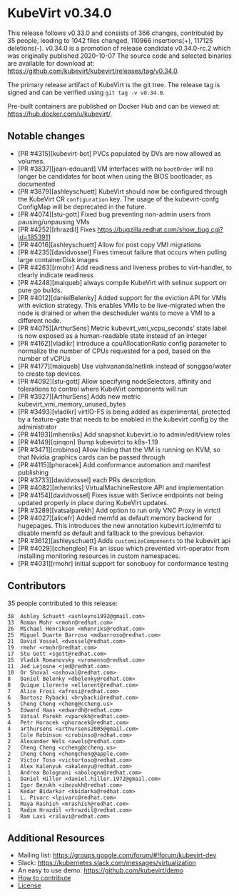 KubeVirt v0.34.0
================

This release follows v0.33.0 and consists of 366 changes, contributed by 35 people, leading to 1042 files changed, 110966 insertions(+), 117125 deletions(-).
v0.34.0 is a promotion of release candidate v0.34.0-rc.2 which was originally published 2020-10-07
The source code and selected binaries are available for download at: https://github.com/kubevirt/kubevirt/releases/tag/v0.34.0.

The primary release artifact of KubeVirt is the git tree. The release tag is
signed and can be verified using `git tag -v v0.34.0`.

Pre-built containers are published on Docker Hub and can be viewed at: <https://hub.docker.com/u/kubevirt/>.

Notable changes
---------------

- [PR #4315][kubevirt-bot] PVCs populated by DVs are now allowed as volumes.
- [PR #3837][jean-edouard] VM interfaces with no `bootOrder` will no longer be candidates for boot when using the BIOS bootloader, as documented
- [PR #3879][ashleyschuett] KubeVirt should now be configured through the KubeVirt CR `configuration` key. The usage of the kubevirt-confg ConfigMap will be deprecated in the future.
- [PR #4074][stu-gott] Fixed bug preventing non-admin users from pausing/unpausing VMs
- [PR #4252][rhrazdil] Fixes https://bugzilla.redhat.com/show_bug.cgi?id=1853911
- [PR #4016][ashleyschuett] Allow for post copy VMI migrations
- [PR #4235][davidvossel] Fixes timeout failure that occurs when pulling large containerDisk images
- [PR #4263][rmohr] Add readiness and liveness probes to virt-handler, to clearly indicate readiness
- [PR #4248][maiqueb] always compile KubeVirt with selinux support on pure go builds.
- [PR #4012][danielBelenky] Added support for the eviction API for VMIs with eviction strategy. This enables VMIs to be live-migrated when the node is drained or when the descheduler wants to move a VMI to a different node.
- [PR #4075][ArthurSens] Metric kubevirt_vmi_vcpu_seconds' state label is now exposed as a human-readable state instead of an integer
- [PR #4162][vladikr] introduce a cpuAllocationRatio config parameter to normalize the number of CPUs requested for a pod, based on the number of vCPUs
- [PR #4177][maiqueb] Use vishvananda/netlink instead of songgao/water to create tap devices.
- [PR #4092][stu-gott] Allow specifying nodeSelectors, affinity and tolerations to control where KubeVirt components will run
- [PR #3927][ArthurSens] Adds new metric kubevirt_vmi_memory_unused_bytes
- [PR #3493][vladikr] virtIO-FS is being added as experimental, protected by a feature-gate that needs to be enabled in the kubevirt config by the administrator
- [PR #4193][mhenriks] Add snapshot.kubevirt.io to admin/edit/view roles
- [PR #4149][qinqon] Bump kubevirtci to k8s-1.19
- [PR #3471][crobinso] Allow hiding that the VM is running on KVM, so that Nvidia graphics cards can be passed through
- [PR #4115][phoracek] Add conformance automation and manifest publishing
- [PR #3733][davidvossel] each PRs description.
- [PR #4082][mhenriks] VirtualMachineRestore API and implementation
- [PR #4154][davidvossel] Fixes issue with Serivce endpoints not being updated properly in place during KubeVirt updates.
- [PR #3289][vatsalparekh] Add option to run only VNC Proxy in virtctl
- [PR #4027][alicefr] Added memfd as default memory backend for hugepages. This introduces the new annotation kubevirt.io/memfd to disable memfd as default and fallback to the previous behavior.
- [PR #3612][ashleyschuett] Adds `customizeComponents` to the kubevirt api
- [PR #4029][cchengleo] Fix an issue which prevented virt-operator from installing monitoring resources in custom namespaces.
- [PR #4031][rmohr] Initial support for sonobuoy for conformance testing

Contributors
------------
35 people contributed to this release:

```
38	Ashley Schuett <ashleyns1992@gmail.com>
33	Roman Mohr <rmohr@redhat.com>
26	Michael Henriksen <mhenriks@redhat.com>
25	Miguel Duarte Barroso <mdbarroso@redhat.com>
21	David Vossel <dvossel@redhat.com>
19	rmohr <rmohr@redhat.com>
17	Stu Gott <sgott@redhat.com>
15	Vladik Romanovsky <vromanso@redhat.com>
11	Jed Lejosne <jed@redhat.com>
10	Or Shoval <oshoval@redhat.com>
8	Daniel Belenky <dbelenky@redhat.com>
8	Quique Llorente <ellorent@redhat.com>
7	Alice Frosi <afrosi@redhat.com>
6	Bartosz Rybacki <brybacki@redhat.com>
5	Cheng Cheng <cheng@ccheng.us>
5	Edward Haas <edwardh@redhat.com>
5	Vatsal Parekh <vparekh@redhat.com>
4	Petr Horacek <phoracek@redhat.com>
4	arthursens <arthursens2005@gmail.com>
3	Cole Robinson <crobinso@redhat.com>
2	Alexander Wels <awels@redhat.com>
2	Cheng Cheng <ccheng@ccheng.us>
2	Cheng Cheng <chengcheng@apple.com>
2	Victor Toso <victortoso@redhat.com>
1	Alex Kalenyuk <akalenyu@redhat.com>
1	Andrea Bolognani <abologna@redhat.com>
1	Daniel Hiller <daniel.hiller.1972@gmail.com>
1	Igor Bezukh <ibezukh@redhat.com>
1	Kedar Bidarkar <kbidarka@redhat.com>
1	L. Pivarc <lpivarc@redhat.com>
1	Maya Rashish <mrashish@redhat.com>
1	Radim Hrazdil <rhrazdil@redhat.com>
1	Ram Lavi <ralavi@redhat.com>
```

Additional Resources
--------------------

- Mailing list: <https://groups.google.com/forum/#!forum/kubevirt-dev>
- Slack: <https://kubernetes.slack.com/messages/virtualization>
- An easy to use demo: <https://github.com/kubevirt/demo>
- [How to contribute][contributing]
- [License][license]

[contributing]: https://github.com/kubevirt/kubevirt/blob/master/CONTRIBUTING.md
[license]: https://github.com/kubevirt/kubevirt/blob/master/LICENSE
